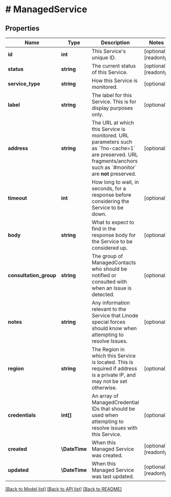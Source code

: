 # # ManagedService

## Properties

Name | Type | Description | Notes
------------ | ------------- | ------------- | -------------
**id** | **int** | This Service&#39;s unique ID. | [optional] [readonly]
**status** | **string** | The current status of this Service. | [optional] [readonly]
**service_type** | **string** | How this Service is monitored. | [optional]
**label** | **string** | The label for this Service. This is for display purposes only. | [optional]
**address** | **string** | The URL at which this Service is monitored.  URL parameters such as &#x60;?no-cache&#x3D;1&#x60; are preserved.  URL fragments/anchors such as &#x60;#monitor&#x60; are **not** preserved. | [optional]
**timeout** | **int** | How long to wait, in seconds, for a response before considering the Service to be down. | [optional]
**body** | **string** | What to expect to find in the response body for the Service to be considered up. | [optional]
**consultation_group** | **string** | The group of ManagedContacts who should be notified or consulted with when an Issue is detected. | [optional]
**notes** | **string** | Any information relevant to the Service that Linode special forces should know when attempting to resolve Issues. | [optional]
**region** | **string** | The Region in which this Service is located. This is required if address is a private IP, and may not be set otherwise. | [optional]
**credentials** | **int[]** | An array of ManagedCredential IDs that should be used when attempting to resolve issues with this Service. | [optional]
**created** | **\DateTime** | When this Managed Service was created. | [optional] [readonly]
**updated** | **\DateTime** | When this Managed Service was last updated. | [optional] [readonly]

[[Back to Model list]](../../README.md#models) [[Back to API list]](../../README.md#endpoints) [[Back to README]](../../README.md)
